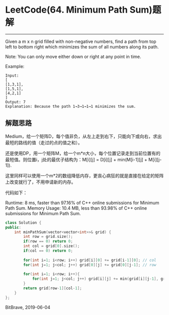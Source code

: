 # LeetCode(64. Minimum Path Sum)题解
------
Given a m x n grid filled with non-negative numbers, find a path from top left to bottom right which minimizes the sum of all numbers along its path.

Note: You can only move either down or right at any point in time.

Example:

    Input:
    [
    [1,3,1],
    [1,5,1],
    [4,2,1]
    ]
    Output: 7
    Explanation: Because the path 1→3→1→1→1 minimizes the sum.

## 解题思路
Medium，给一个矩阵D，每个值非负，从左上走到右下，只能向下或向右，求出最短的路线的值（走过的点的值之和）。

还是使用DP，用一个矩阵M，给一个m*n大小，每个位置记录走到当前位置有的最短值。则位置i，j处的最优子结构为：M[i][j] = D[i][j] + min(M[i-1][j] + M[i][j-1]).

这里同样可以使用一个m*2的数组降低内存，更丧心病狂的就是直接在给定的矩阵上改变就行了，不用申请新的内存。

代码如下：

Runtime: 8 ms, faster than 97.16% of C++ online submissions for Minimum Path Sum.
Memory Usage: 10.4 MB, less than 93.98% of C++ online submissions for Minimum Path Sum.

```c++
class Solution {
public:
    int minPathSum(vector<vector<int>>& grid) {
        int row = grid.size();
        if(row == 0) return 0;
        int col = grid[0].size();
        if(col == 0) return 0;
        
        for(int i=1; i<row; i++) grid[i][0] += grid[i-1][0]; // col
        for(int j=1; j<col; j++) grid[0][j] += grid[0][j-1]; // row
        
        for(int i=1; i<row; i++){
            for(int j=1; j<col; j++) grid[i][j] += min(grid[i][j-1], grid[i-1][j]);
        }
        return grid[row-1][col-1];
    }
};
```

BitBrave, 2019-06-04